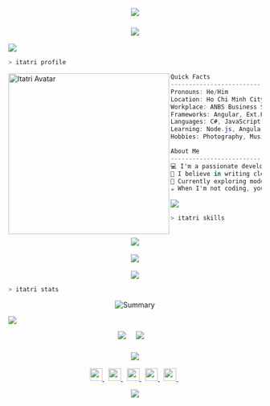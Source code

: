 <p align="center">
  <img src="https://capsule-render.vercel.app/api?type=waving&color=gradient&height=90"/>
</p>


<h3 align="center">
    <img src="https://readme-typing-svg.herokuapp.com/?font=Righteous&size=20&center=true&vCenter=true&width=300&height=70&duration=4000&lines=Hi+,+I'm+Hoang+Van+Tri+👋+;+I'm+a+Web+Developer+💻">
</h3>

<img src="https://user-images.githubusercontent.com/73097560/115834477-dbab4500-a447-11eb-908a-139a6edaec5c.gif">     


```zsh
> itatri profile
```
<img align="left" src="https://github.com/user-attachments/assets/9c55840d-bcac-45b8-a09a-ca0af5c3fe7b" alt="Itatri Avatar" width="320" /> 

<p align="right">

```csharp
Quick Facts
-------------------------
Pronouns: He/Him
Location: Ho Chi Minh City
Workplace: ANBS Business Solution
Frameworks: Angular, Ext.Net, .Net
Languages: C#, JavaScript, TypeScript, HTML, CSS
Learning: Node.js, Angular
Hobbies: Photography, Music, Travel, Coffee

About Me
-------------------------
💻 I'm a passionate developer who enjoys turning complex problems into simple, beautiful solutions.
🌟 I believe in writing clean, maintainable code and constantly learning new technologies.
🚀 Currently exploring modern web development and cloud technologies.
☕ When I'm not coding, you'll find me with my camera, traveling or sipping a good cup of coffee.
```
</p>


<img src="https://user-images.githubusercontent.com/73097560/115834477-dbab4500-a447-11eb-908a-139a6edaec5c.gif">     




```zsh
> itatri skills
```

<p align="center">
   &nbsp; <br>
        <img src="https://skillicons.dev/icons?i=cs,c,dotnet,mongodb,postman,mysql,git" /><br>
    &nbsp; <br>
        <img src="https://skillicons.dev/icons?i=ts,nodejs,angular,js,html,css,bootstrap" /><br>
   &nbsp; <br>
        <img src="https://skillicons.dev/icons?i=vscode,visualstudio,illustrator,ae,premiere,photoshop,figma" />
</p>


```zsh
> itatri stats
```
<div align="center">

![Summary](http://github-profile-summary-cards.vercel.app/api/cards/profile-details?username=Itatri&theme=2077)


</div>


<img src="https://user-images.githubusercontent.com/73097560/115834477-dbab4500-a447-11eb-908a-139a6edaec5c.gif">        

<div align="center">

<p align='center'>
    
<img src="https://komarev.com/ghpvc/?username=Itatri&abbreviated=true&color=blue">&nbsp;&nbsp;&nbsp;&nbsp;
<img src="https://img.shields.io/github/followers/Itatri?style=social">&nbsp;&nbsp;&nbsp;&nbsp;

</p>
</div>

<h3 align="center">
    <img src="https://readme-typing-svg.herokuapp.com/?font=Righteous&size=20&center=true&vCenter=true&width=300&height=70&duration=4000&lines=Thanks+for+visiting+👀+;+Connect+me+on+my+Socials+🌏">
</h3>
<p align="center">
    <a href="https://www.threads.net/@trihvn" target="_blank" rel="noreferrer">
    <picture>
    <source media="(prefers-color-scheme: dark)" srcset="https://raw.githubusercontent.com/danielcranney/readme-generator/main/public/icons/socials/threads-dark.svg" />
    <source media="(prefers-color-scheme: light)" srcset="https://raw.githubusercontent.com/danielcranney/readme-generator/main/public/icons/socials/threads.svg" />
    <img src="https://raw.githubusercontent.com/danielcranney/readme-generator/main/public/icons/socials/threads.svg" width="25" height="25" />
    </picture> 
    </a>
    &nbsp;
    <a href="https://www.facebook.com/trihvn" target="_blank" rel="noreferrer">
    <picture>
    <source media="(prefers-color-scheme: dark)" srcset="https://raw.githubusercontent.com/danielcranney/readme-generator/main/public/icons/socials/facebook-dark.svg" />
    <source media="(prefers-color-scheme: light)" srcset="https://raw.githubusercontent.com/danielcranney/readme-generator/main/public/icons/socials/facebook.svg" />
    <img src="https://raw.githubusercontent.com/danielcranney/readme-generator/main/public/icons/socials/facebook.svg" width="25" height="25"  />
    </picture>
    </a>
    &nbsp;
    <a href="http://www.instagram.com/trihvn" target="_blank" rel="noreferrer">
    <picture>
    <source media="(prefers-color-scheme: dark)" srcset="https://raw.githubusercontent.com/danielcranney/readme-generator/main/public/icons/socials/instagram-dark.svg" />
    <source media="(prefers-color-scheme: light)" srcset="https://raw.githubusercontent.com/danielcranney/readme-generator/main/public/icons/socials/instagram.svg" />
    <img src="https://raw.githubusercontent.com/danielcranney/readme-generator/main/public/icons/socials/instagram.svg" width="25" height="25" />
    </picture>
    </a>
    &nbsp;
    <a href="https://www.behance.com/thvfoto" target="_blank" rel="noreferrer">
    <picture>
    <source media="(prefers-color-scheme: dark)" srcset="https://raw.githubusercontent.com/danielcranney/readme-generator/main/public/icons/socials/behance-dark.svg" />
    <source media="(prefers-color-scheme: light)" srcset="https://raw.githubusercontent.com/danielcranney/readme-generator/main/public/icons/socials/behance.svg" />
    <img src="https://raw.githubusercontent.com/danielcranney/readme-generator/main/public/icons/socials/behance.svg" width="25" height="25" />
    </picture>
    </a>
    &nbsp;
    <a href="https://www.linkedin.com/in/itatri" target="_blank" rel="noreferrer">
    <picture>
    <source media="(prefers-color-scheme: dark)" srcset="https://raw.githubusercontent.com/danielcranney/readme-generator/main/public/icons/socials/linkedin-dark.svg" />
    <source media="(prefers-color-scheme: light)" srcset="https://raw.githubusercontent.com/danielcranney/readme-generator/main/public/icons/socials/linkedin.svg" />
    <img src="https://raw.githubusercontent.com/danielcranney/readme-generator/main/public/icons/socials/linkedin.svg" width="25" height="25" />
    </picture>
    </a>
    &nbsp;
</p>
<p align="center">
  <img src="https://capsule-render.vercel.app/api?type=waving&color=gradient&height=90&section=footer"/>
</p>
